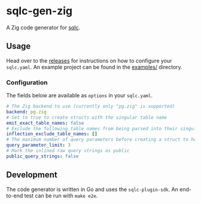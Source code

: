 # sqlc-gen-zig

A Zig code generator for [sqlc](https://sqlc.dev/).

## Usage

Head over to the [releases](https://github.com/tinyzimmer/sqlc-gen-zig/releases/latest) for instructions on how to configure your `sqlc.yaml`.
An example project can be found in the [examples/](examples/) directory.

### Configuration

The fields below are available as `options` in your `sqlc.yaml`.

```yaml
# The Zig backend to use (currently only "pg.zig" is supported)
backend: pg.zig
# Set to true to create structs with the singular table name
emit_exact_table_names: false
# Exclude the following table names from being parsed into their singular form
inflection_exclude_table_names: []
# The maximum number of query parameters before creating a struct to hold them
query_parameter_limit: 3
# Mark the inlined raw query strings as public
public_query_strings: false
```

## Development

The code generator is written in Go and uses the `sqlc-plugin-sdk`.
An end-to-end test can be run with `make e2e`.
